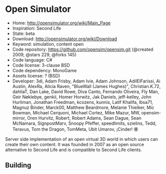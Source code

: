 # Open Simulator

- Home: http://opensimulator.org/wiki/Main_Page
- Inspiration: Second Life
- State: beta
- Download: http://opensimulator.org/wiki/Download
- Keyword: simulation, content open
- Code repository: https://github.com/opensim/opensim.git (@created 2009, @stars 229, @forks 145)
- Code language: C#
- Code license: 3-clause BSD
- Code dependency: MonoGame
- Assets license: ? (BSD)
- Developer: 3di, Adam Frisby, Adam Ivie, Adam Johnson, AdilElFarissi, Ai Austin, AlexRa, Alicia Raven, "BlueWall (James Hughes)", Christian.K.72, dahliaT, Dan Lake, David Rowe, Diva Canto, Fernando Oliveira, Fly Man, Geir Nøklebye, genkii, Homer Horwitz, Jak Daniels, jeff-kelley, John Hurliman, Jonathan Freedman, kcozens, kunnis, Latif Khalifa, lbsa71, Magnuz Binder, Marck00, Matthew Beardmore, Melanie Thielker, Mic Bowman, Michael Cerquoni, Michael Cortez, Mike Mazur, MW, opensim-mirror, Oren Hurvitz, Robert, Robert Adams, Sean Dague, Sean McNamara, SignpostMarv, Snoopy Pfeffer, speedlimits, szielins, Tedd, Teravus, Tom the Dragon, TomMeta, Ubit Umarov, ¡Cinder! ㊝

Server side implementation of an open virtual 3D world in which users can create their own content.
It was founded in 2007 as an open source alternative to Second Life and is compatible to Second Life clients.

## Building
